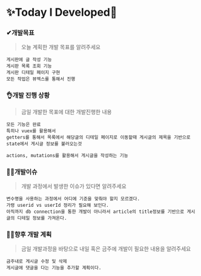 # ✨Today I Developed🤞



### ✔개발목표

> 오늘 계획한 개발 목표를 알려주세요

```
게시판에 글 작성 기능
게시판 목록 조회 기능
게시판 디테일 페이지 구현
모든 작업은 뷰엑스를 통해서 진행
```





### 👌개발 진행 상황

> 금일 개발한 목표에 대한 개발진행한 내용

```
모든 기능은 완료
특히나 vuex를 활용해서 
getters를 통해서 목록에서 해당글의 디테일 페이지로 이동할때 게시글의 제목을 기반으로 
state에서 게시글 정보를 불러오는것

actions, mutations를 활용해서 게시글을 작성하는 기능
```





### 🤷‍♂️개발이슈

> 개발 과정에서 발생한 이슈가 있다면 알려주세요

```
변수명을 사용하는 과정에서 어디에 기준을 맞춰야 할지 모르겠다.
가령 userid vs userId 정리가 필요해 보인다.
아직까지 db connection을 통한 개발이 아니라서 article의 title정보를 기반으로 게시글의 디테일 정보를 가져온다.
```





### 🐱‍🚀향후 개발 계획

> 금일 개발과정을 바탕으로 내일 혹은 금주에 개발이 필요한 내용을 알려주세요

```
금주내로 게시글 수정 및 삭제 
게시글에 댓글을 다는 기능을 추가할 계획이다.
```

